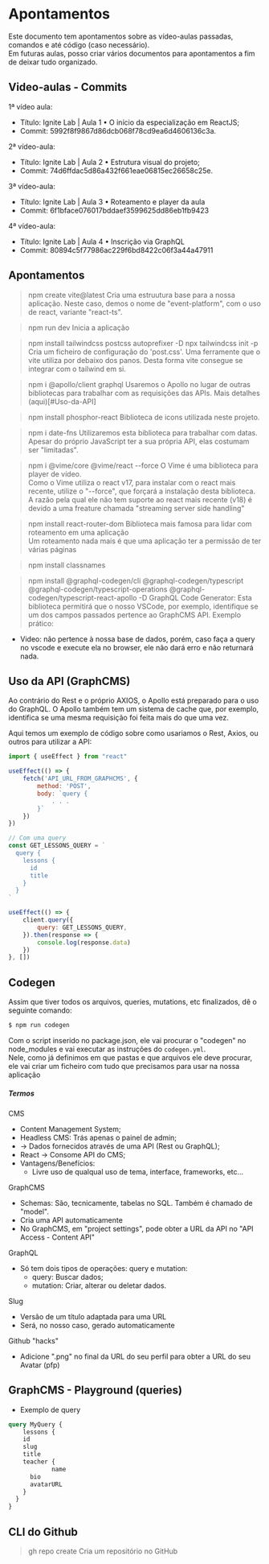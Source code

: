 # Apontamentos

Este documento tem apontamentos sobre as vídeo-aulas passadas, comandos e até código (caso necessário).<br>
Em futuras aulas, posso criar vários documentos para apontamentos a fim de deixar tudo organizado.<br>


## Video-aulas - Commits
1ª vídeo aula: 
- Título: Ignite Lab | Aula 1 • O início da especialização em ReactJS;
- Commit: 5992f8f9867d86dcb068f78cd9ea6d4606136c3a.

2ª vídeo-aula:
- Título: Ignite Lab | Aula 2 • Estrutura visual do projeto;
- Commit: 74d6ffdac5d86a432f661eae06815ec26658c25e.

3ª vídeo-aula:
- Título: Ignite Lab | Aula 3 • Roteamento e player da aula
- Commit: 6f1bface076017bddaef3599625dd86eb1fb9423

4ª vídeo-aula:
- Título: Ignite Lab | Aula 4 • Inscrição via GraphQL
- Commit: 80894c5f77986ac229f6bd8422c06f3a44a47911



## Apontamentos

> npm create vite@latest
Cria uma estruutura base para a nossa aplicação.
Neste caso, demos o nome de "event-platform", com o uso de react, variante "react-ts".

> npm run dev
Inicia a aplicação

> npm install tailwindcss postcss autoprefixer -D
> npx tailwindcss init -p 
Cria um ficheiro de configuração do 'post.css'.
Uma ferramente que o vite utiliza por debaixo dos panos.
Desta forma vite consegue se integrar com o tailwind em si.

> npm i @apollo/client graphql
Usaremos o Apollo no lugar de outras bibliotecas para trabalhar com as requisições das APIs.
Mais detalhes (aqui)[#Uso-da-API]

> npm install phosphor-react
Biblioteca de icons utilizada neste projeto.

> npm i date-fns
Utilizaremos esta biblioteca para trabalhar com datas. Apesar do próprio JavaScript ter a sua própria API, elas costumam ser "limitadas".

> npm i @vime/core @vime/react --force
O Vime é uma biblioteca para player de vídeo.<br>
Como o Vime utiliza o react v17, para instalar com o react mais recente, utilize o "--force", que forçará a instalação desta biblioteca.<br>
A razão pela qual ele não tem suporte ao react mais recente (v18) é devido a uma freature chamada "streaming server side handling"

> npm install react-router-dom
Biblioteca mais famosa para lidar com roteamento em uma aplicação<br>
Um roteamento nada mais é que uma aplicação ter a permissão de ter várias páginas

> npm install classnames

> npm install @graphql-codegen/cli @graphql-codegen/typescript @graphql-codegen/typescript-operations @graphql-codegen/typescript-react-apollo -D
GraphQL Code Generator: Esta biblioteca permitirá que o nosso VSCode, por exemplo, identifique se um dos campos passados pertence ao GraphCMS API. Exemplo prático:
- Video: não pertence à nossa base de dados, porém, caso faça a query no vscode e execute ela no browser, ele não dará erro e não returnará nada.



## Uso da API (GraphCMS)

Ao contrário do Rest e o próprio AXIOS, o Apollo está preparado para o uso do GraphQL.
O Apollo também tem um sistema de cache que, por exemplo, identifica se uma mesma requisição foi feita mais do que uma vez.

Aqui temos um exemplo de código sobre como usariamos o Rest, Axios, ou outros para utilizar a API:
```js
import { useEffect } from "react"

useEffect(() => {
    fetch('API_URL_FROM_GRAPHCMS', {
        method: 'POST',
        body: `query {
            . . .
        }`
    })
})

// Com uma query
const GET_LESSONS_QUERY = `
  query {
    lessons {
      id
      title
    }
  }
`

useEffect(() => {
    client.query({
        query: GET_LESSONS_QUERY,
    }).then(response => {
        console.log(response.data)
    })
}, [])
```


## Codegen

Assim que tiver todos os arquivos, queries, mutations, etc finalizados, dê o seguinte comando:
```cmd
$ npm run codegen
```

Com o script inserido no package.json, ele vai procurar o "codegen" no node_modules e vai executar as instruções do `codegen.yml`.<br>
Nele, como já definimos em que pastas e que arquivos ele deve procurar, ele vai criar um ficheiro com tudo que precisamos para usar na nossa aplicação




##### Termos

CMS
- Content Management System;
- Headless CMS: Trás apenas o painel de admin;
- -> Dados fornecidos através de uma API (Rest ou GraphQL);
- React -> Consome API do CMS;
- Vantagens/Benefícios:
    - Livre uso de qualqual uso de tema, interface, frameworks, etc...


GraphCMS
- Schemas: São, tecnicamente, tabelas no SQL. Também é chamado de "model".
- Cria uma API automaticamente
- No GraphCMS, em "project settings", pode obter a URL da API no "API Access - Content API"

GraphQL
- Só tem dois tipos de operações: query e mutation:
    - query: Buscar dados;
    - mutation: Criar, alterar ou deletar dados.


Slug
- Versão de um título adaptada para uma URL
- Será, no nosso caso, gerado automaticamente

Github "hacks"
- Adicione ".png" no final da URL do seu perfil para obter a URL do seu Avatar (pfp)



## GraphCMS - Playground (queries)

- Exemplo de query
```graphql
query MyQuery {
	lessons {
    id
    slug
    title
    teacher {
			name
      bio
      avatarURL
  	}
  }
}
```



## CLI do Github

> gh repo create
Cria um repositório no GitHub